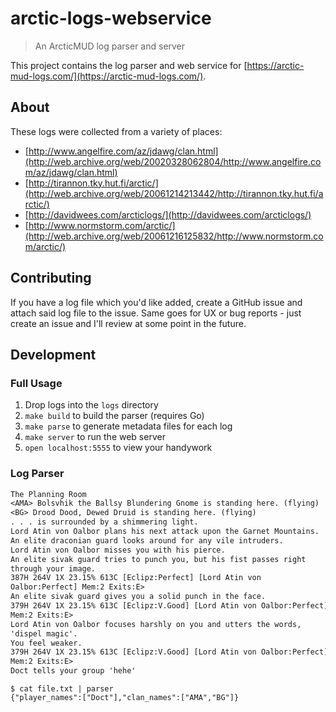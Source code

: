 # arctic-logs-webservice

> An ArcticMUD log parser and server

This project contains the log parser and web service for [https://arctic-mud-logs.com/](https://arctic-mud-logs.com/).

## About

These logs were collected from a variety of places:

- [http://www.angelfire.com/az/jdawg/clan.html](http://web.archive.org/web/20020328062804/http://www.angelfire.com/az/jdawg/clan.html)
- [http://tirannon.tky.hut.fi/arctic/](http://web.archive.org/web/20061214213442/http://tirannon.tky.hut.fi/arctic/)
- [http://davidwees.com/arcticlogs/](http://davidwees.com/arcticlogs/)
- [http://www.normstorm.com/arctic/](http://web.archive.org/web/20061216125832/http://www.normstorm.com/arctic/)

## Contributing

If you have a log file which you'd like added, create a GitHub issue and attach
said log file to the issue. Same goes for UX or bug reports - just create an
issue and I'll review at some point in the future.

## Development

### Full Usage

1. Drop logs into the `logs` directory
2. `make build` to build the parser (requires Go)
3. `make parse` to generate metadata files for each log
4. `make server` to run the web server
5. `open localhost:5555` to view your handywork

### Log Parser

```txt
The Planning Room
<AMA> Bolsvhik the Ballsy Blundering Gnome is standing here. (flying)
<BG> Drood Dood, Dewed Druid is standing here. (flying)
. . . is surrounded by a shimmering light.
Lord Atin von Oalbor plans his next attack upon the Garnet Mountains.
An elite draconian guard looks around for any vile intruders.
Lord Atin von Oalbor misses you with his pierce.
An elite sivak guard tries to punch you, but his fist passes right
through your image.
387H 264V 1X 23.15% 613C [Eclipz:Perfect] [Lord Atin von
Oalbor:Perfect] Mem:2 Exits:E>
An elite sivak guard gives you a solid punch in the face.
379H 264V 1X 23.15% 613C [Eclipz:V.Good] [Lord Atin von Oalbor:Perfect]
Mem:2 Exits:E>
Lord Atin von Oalbor focuses harshly on you and utters the words,
'dispel magic'.
You feel weaker.
379H 264V 1X 23.15% 613C [Eclipz:V.Good] [Lord Atin von Oalbor:Perfect]
Mem:2 Exits:E>
Doct tells your group 'hehe'
```

```
$ cat file.txt | parser
{"player_names":["Doct"],"clan_names":["AMA","BG"]}
```
